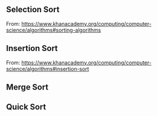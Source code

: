 ## Selection Sort

From: https://www.khanacademy.org/computing/computer-science/algorithms#sorting-algorithms

## Insertion Sort

From: https://www.khanacademy.org/computing/computer-science/algorithms#insertion-sort

## Merge Sort

## Quick Sort
